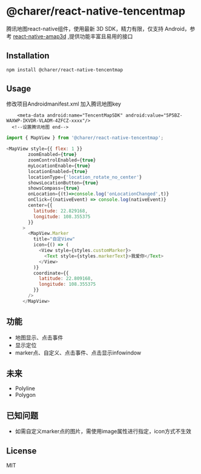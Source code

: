 # @charer/react-native-tencentmap

腾讯地图react-native组件，使用最新 3D SDK，精力有限，仅支持 Android，参考 [react-native-amap3d](https://github.com/qiuxiang/react-native-amap3d) ,提供功能丰富且易用的接口

## Installation

```sh
npm install @charer/react-native-tencentmap
```

## Usage
修改项目Androidmanifest.xml 加入腾讯地图key
<!--设置腾讯地图-->
        <meta-data android:name="TencentMapSDK" android:value="5P5BZ-WAXWP-IKVDR-VLADM-4ZFCZ-xxxx"/>
      <!--设置腾讯地图 end-->
<!--设置腾讯地图-->
<!-- marker点击事件从地图onClick出 -->
```js
import { MapView } from '@charer/react-native-tencentmap';

<MapView style={{ flex: 1 }}
        zoomEnabled={true}
        zoomControlEnabled={true}
        myLocationEnable={true}
        locationEnabled={true}
        locationType={'location_rotate_no_center'}
        showsLocationButton={true}
        showsCompass={true}
        onLocation={(t)=>console.log('onLocationChanged',t)}
        onClick={(nativeEvent) => console.log(nativeEvent)}
        center={{
          latitude: 22.829168,
          longitude: 108.355375
        }}
      >
        <MapView.Marker
          title="自定View"
          icon={() => (
            <View style={styles.customMarker}>
              <Text style={styles.markerText}>我爱你</Text>
            </View>
          )}
          coordinate={{
            latitude: 22.809168,
            longitude: 108.355375
          }}
        />
      </MapView>
```
## 功能
- 地图显示、点击事件
- 显示定位
- marker点、自定义、点击事件、点击显示infowindow

## 未来
- Polyline
- Polygon

## 已知问题
- 如需自定义marker点的图片，需使用image属性进行指定，icon方式不生效


## License

MIT
